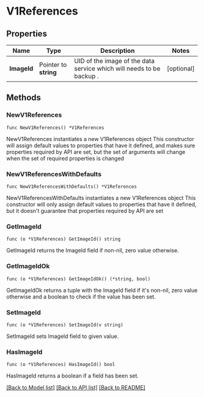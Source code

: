 # V1References

## Properties

Name | Type | Description | Notes
------------ | ------------- | ------------- | -------------
**ImageId** | Pointer to **string** | UID of the image of the data service which will needs to be backup . | [optional] 

## Methods

### NewV1References

`func NewV1References() *V1References`

NewV1References instantiates a new V1References object
This constructor will assign default values to properties that have it defined,
and makes sure properties required by API are set, but the set of arguments
will change when the set of required properties is changed

### NewV1ReferencesWithDefaults

`func NewV1ReferencesWithDefaults() *V1References`

NewV1ReferencesWithDefaults instantiates a new V1References object
This constructor will only assign default values to properties that have it defined,
but it doesn't guarantee that properties required by API are set

### GetImageId

`func (o *V1References) GetImageId() string`

GetImageId returns the ImageId field if non-nil, zero value otherwise.

### GetImageIdOk

`func (o *V1References) GetImageIdOk() (*string, bool)`

GetImageIdOk returns a tuple with the ImageId field if it's non-nil, zero value otherwise
and a boolean to check if the value has been set.

### SetImageId

`func (o *V1References) SetImageId(v string)`

SetImageId sets ImageId field to given value.

### HasImageId

`func (o *V1References) HasImageId() bool`

HasImageId returns a boolean if a field has been set.


[[Back to Model list]](../README.md#documentation-for-models) [[Back to API list]](../README.md#documentation-for-api-endpoints) [[Back to README]](../README.md)


